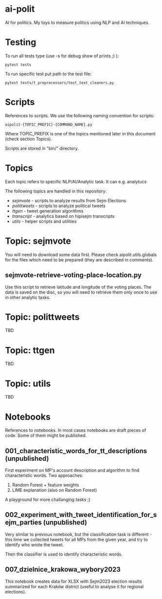 # ai-polit
AI for politics. My toys to measure politics using NLP and AI techniques.


Testing
=======

To run all tests type (use -s for debug show of prints ;) ):

    pytest tests

To run specific test put path to the test file:

    pytest tests/t_preprocessors/test_text_cleaners.py

Scripts
=======

References to scripts. We use the following naming convention for scripts:

    aipolit-{TOPIC_PREFIC}-{COMMAND_NAME}.py

Where TOPIC_PREFIX is one of the topics mentioned later in this document (check section *Topics*).

Scripts are stored in "bin/" directory.


Topics
======

Each topic refers to specific NLP/AI/Analytic task. It can e.g. analytucs

The following topics are handled in this repository:
- *sejmvote* - scripts to analyze results from Sejm Elections
- *polittweets* - scripts to analyze political tweets
- *ttgen* - tweet generation algorithms
- *transcript* - analytics based on hipisejm transcripts
- *utils* - helper scripts and utilities

Topic: sejmvote
===============

You will need to download some data first.
Please check aipolit.utils.globals for the files which need to be prepared
(they are described in comments).

sejmvote-retrieve-voting-place-location.py
------------------------------------------

Use this script to retrieve latitude and longitude of the voting places.
The data is saved on the disc, so you will need to retrieve them only once
to use in other analytic tasks.


Topic: polittweets
==================

TBD

Topic: ttgen
============

TBD

Topic: utils
============

TBD


Notebooks
=========

References to notebooks. In most cases notebooks are draft pieces of code.
Some of them might be published.

001_characteristic_words_for_tt_descriptions (unpublished)
----------------------------------------------------------

First experiment on MP's account description and algorithm to find characteristic words.
Two approaches:

1. Random Forest + feature weights
2. LIME explanation (also on Random Forest)

A playground for more challanging tasks ;)


002_experiment_with_tweet_identification_for_sejm_parties (unpublished)
-----------------------------------------------------------------------

Very similar to previous notebook, but the classification task is different - this time we collected
tweets for all MPs from the given year, and try to identify who wrote the tweet.

Then the classifier is used to identify characteristic words.

007_dzielnice_krakowa_wybory2023
--------------------------------

This notebook creates data for XLSX with Sejm2023 election results summarized for each
Kraków district (useful to analyse it for regional elections).